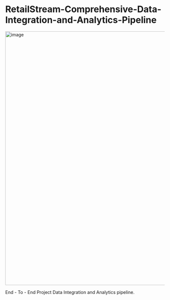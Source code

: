 # RetailStream-Comprehensive-Data-Integration-and-Analytics-Pipeline








<img width="7364" height="804" alt="image" src="https://github.com/user-attachments/assets/1da60a78-c097-467a-8b73-3ab2e85c77b7" />





End - To - End Project Data Integration and Analytics pipeline.
